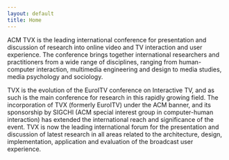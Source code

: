 ```yaml
---
layout: default
title: Home
---
```


ACM TVX is the leading international conference for presentation and discussion of research into online video and TV interaction and user experience. The conference brings together international researchers and practitioners from a wide range of disciplines, ranging from human-computer interaction, multimedia engineering and design to media studies, media psychology and sociology.

TVX is the evolution of the EuroITV conference on Interactive TV, and as such is the main conference for research in this rapidly growing field.  The incorporation of TVX (formerly EuroITV) under the ACM banner, and its sponsorship by SIGCHI (ACM special interest group in computer-human interaction) has extended the international reach and significance of the event. TVX is now the leading international forum for the presentation and discussion of latest research in all areas related to the architecture, design, implementation, application and evaluation of the broadcast user experience. 
